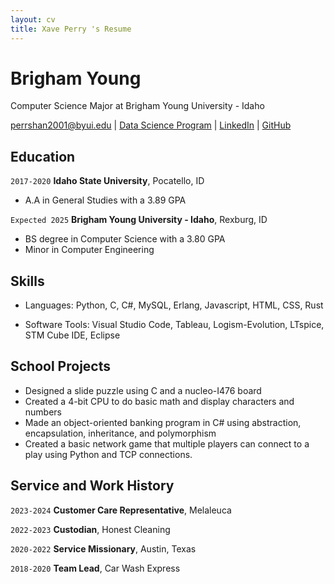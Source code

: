 ```yaml
---
layout: cv
title: Xave Perry 's Resume
---
```

# Brigham Young
Computer Science Major at Brigham Young University - Idaho

<div id="webaddress">
<a href="perrshan2001@byui.edu">perrshan2001@byui.edu</a>
| <a href="https://github.com/Perrshan/DS250">Data Science Program</a>
| <a href="https://www.linkedin.com/in/xave-perry/">LinkedIn</a>
| <a href="https://github.com/Perrshan/DS250">GitHub</a>
</div>

<!-- https://www.monique.tech/the-art-of-markdown -->

## Education

`2017-2020`
__Idaho State University__, Pocatello, ID

- A.A in General Studies with a 3.89 GPA

`Expected 2025`
__Brigham Young University - Idaho__, Rexburg, ID

- BS degree in Computer Science with a 3.80 GPA
- Minor in Computer Engineering

## Skills

- Languages: Python, C, C#, MySQL, Erlang, Javascript, HTML, CSS, Rust

- Software Tools: Visual Studio Code, Tableau, Logism-Evolution, LTspice, STM Cube IDE, Eclipse

## School Projects

- Designed a slide puzzle using C and a nucleo-I476 board
- Created a 4-bit CPU to do basic math and display characters and numbers
- Made an object-oriented banking program in C# using abstraction, encapsulation, inheritance, and polymorphism
- Created a basic network game that multiple players can connect to a play using Python and TCP connections.

## Service and Work History

`2023-2024`
__Customer Care Representative__, Melaleuca

`2022-2023`
__Custodian__, Honest Cleaning

`2020-2022`
__Service Missionary__, Austin, Texas

`2018-2020`
__Team Lead__, Car Wash Express

<!-- ### Footer

Last updated: May 2013 -->


